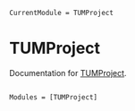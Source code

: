 ```@meta
CurrentModule = TUMProject
```

# TUMProject

Documentation for [TUMProject](https://github.com/Pascal99-git/TUMProject.jl).

```@index
```

```@autodocs
Modules = [TUMProject]
```
